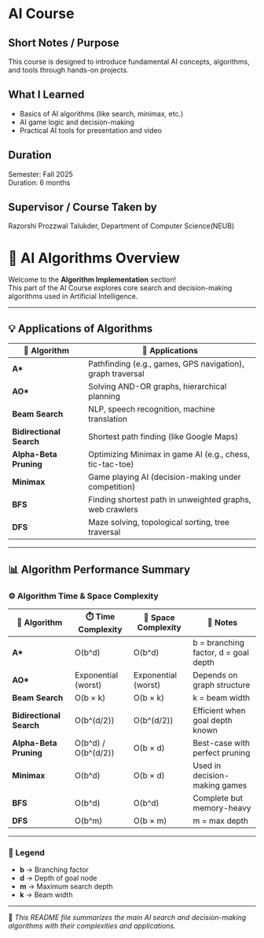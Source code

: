 # AI Course

## Short Notes / Purpose
This course is designed to introduce fundamental AI concepts, algorithms, and tools through hands-on projects.

## What I Learned
- Basics of AI algorithms (like search, minimax, etc.)
- AI game logic and decision-making
- Practical AI tools for presentation and video

## Duration
Semester: Fall 2025  
Duration: 6 months

## Supervisor / Course Taken by
Razorshi Prozzwal Talukder,
Department of Computer Science(NEUB)
# 🤖 AI Algorithms Overview

Welcome to the **Algorithm Implementation** section!  
This part of the AI Course explores core search and decision-making algorithms used in Artificial Intelligence.

---

## 💡 Applications of Algorithms

| 🔢 Algorithm | 🧠 Applications |
|--------------|----------------|
| **A\*** | Pathfinding (e.g., games, GPS navigation), graph traversal |
| **AO\*** | Solving AND-OR graphs, hierarchical planning |
| **Beam Search** | NLP, speech recognition, machine translation |
| **Bidirectional Search** | Shortest path finding (like Google Maps) |
| **Alpha-Beta Pruning** | Optimizing Minimax in game AI (e.g., chess, tic-tac-toe) |
| **Minimax** | Game playing AI (decision-making under competition) |
| **BFS** | Finding shortest path in unweighted graphs, web crawlers |
| **DFS** | Maze solving, topological sorting, tree traversal |

---

## 📊 Algorithm Performance Summary

### ⚙️ Algorithm Time & Space Complexity

| 🧩 Algorithm | ⏱️ Time Complexity | 💾 Space Complexity | 📝 Notes |
|--------------|-------------------|--------------------|----------|
| **A\*** | O(b^d) | O(b^d) | b = branching factor, d = goal depth |
| **AO\*** | Exponential (worst) | Exponential (worst) | Depends on graph structure |
| **Beam Search** | O(b × k) | O(b × k) | k = beam width |
| **Bidirectional Search** | O(b^(d/2)) | O(b^(d/2)) | Efficient when goal depth known |
| **Alpha-Beta Pruning** | O(b^d) / O(b^(d/2)) | O(b × d) | Best-case with perfect pruning |
| **Minimax** | O(b^d) | O(b × d) | Used in decision-making games |
| **BFS** | O(b^d) | O(b^d) | Complete but memory-heavy |
| **DFS** | O(b^m) | O(b × m) | m = max depth |

---

### 🧭 Legend
- **b** → Branching factor  
- **d** → Depth of goal node  
- **m** → Maximum search depth  
- **k** → Beam width  

---

📘 *This README file summarizes the main AI search and decision-making algorithms with their complexities and applications.*


